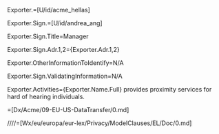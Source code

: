 Exporter.=[U/id/acme_hellas]

Exporter.Sign.=[U/id/andrea_ang]

Exporter.Sign.Title=Manager

Exporter.Sign.Adr.1,2={Exporter.Adr.1,2}

Exporter.OtherInformationToIdentify=N/A

Exporter.Sign.ValidatingInformation=N/A

Exporter.Activities={Exporter.Name.Full} provides proximity services for hard of hearing individuals.

=[Dx/Acme/09-EU-US-DataTransfer/0.md]

////=[Wx/eu/europa/eur-lex/Privacy/ModelClauses/EL/Doc/0.md]
